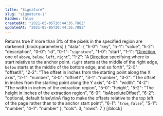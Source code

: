 ```yaml
---
title: "Signature"
slug: "signature-1"
hidden: false
createdAt: "2021-05-05T20:44:36.788Z"
updatedAt: "2021-05-05T20:44:36.788Z"
---
```

Returns true if more than 3% of the pixels in the specified region are darkened
[block:parameters]
{
  "data": {
    "h-0": "key",
    "h-1": "value",
    "h-2": "description",
    "0-0": "id",
    "0-1": "`signature`",
    "1-0": "start",
    "1-1": "[Direction](ref:direction), one of `above`, `below`, `left`, `right`",
    "1-2": "A [Direction](ref:direction) specifying where to start relative to the anchor point. `right` starts at the middle of the right edge, `below` starts at the middle of the bottom edge, and so forth",
    "2-0": "offsetX",
    "2-2": "The offset in inches from the starting point along the X axis",
    "2-1": "number",
    "3-0": "offsetY",
    "3-1": "number",
    "3-2": "The offset in inches from the starting point along the Y axis",
    "4-0": "width",
    "4-2": "The width in inches of the extraction region",
    "5-0": "height",
    "5-2": "The height in inches of the extraction region",
    "6-0": "isAbsoluteOffset",
    "6-2": "optional, default false\n\nA flag to make the offsets relative to the top left of the page rather than to the anchor start point",
    "6-1": "`true`, `false`",
    "5-1": "number",
    "4-1": "number"
  },
  "cols": 3,
  "rows": 7
}
[/block]